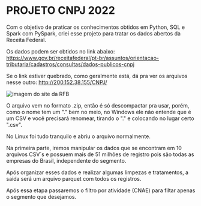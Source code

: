 # PROJETO CNPJ 2022

Com o objetivo de praticar os conhecimentos obtidos em Python, SQL e Spark com PySpark, criei esse projeto para tratar os dados abertos da Receita Federal.

Os dados podem ser obtidos no link abaixo:
https://www.gov.br/receitafederal/pt-br/assuntos/orientacao-tributaria/cadastros/consultas/dados-publicos-cnpj

Se o link estiver quebrado, como geralmente está, dá pra ver os arquivos nesse outro: http://200.152.38.155/CNPJ/

![imagem do site da RFB]()

O arquivo vem no formato .zip, então é só descompactar pra usar, porém, como o nome tem um "." bem no meio, no Windows ele não entende que é um CSV e você precisará renomear, tirando o "." e colocando no lugar certo ".csv".

No Linux foi tudo tranquilo e abriu o arquivo normalmente.

Na primeira parte, iremos manipular os dados que se encontram em 10 arquivos CSV´s e possuem mais de 51 milhões de registro pois são todas as empresas do Brasil, independente do segmento.

Após organizar esses dados e realizar algumas limpezas e tratamentos, a saída será um arquivo parquet com todos os registros.

Após essa etapa passaremos o filtro por atividade (CNAE) para filtar apenas o segmento que desejamos.
 